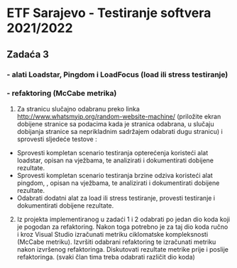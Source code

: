 # ETF Sarajevo - Testiranje softvera 2021/2022

## Zadaća 3 
### - alati Loadstar, Pingdom i LoadFocus (load ili stress testiranje) 
### - refaktoring (McCabe metrika)

1. Za stranicu slučajno odabranu preko linka http://www.whatsmyip.org/random-website-machine/
(priložite ekran dobijene stranice sa podacima kada je stranica odabrana, u slučaju dobijanja stranice
sa neprikladnim sadržajem odabrati dugu stranicu) i sprovesti sljedeće testove :
- Sprovesti kompletan scenario testiranja opterećenja koristeći alat loadstar, opisan na vježbama, te
analizirati i dokumentirati dobijene rezultate. 
- Sprovesti kompletan scenario testiranja brzine odziva koristeći alat pingdom, , opisan na
vježbama, te analizirati i dokumentirati dobijene rezultate.
- Odabrati dodatni alat za load ili stress testiranje, provesti testiranje i dokumentirati dobijene
rezultate.

2. Iz projekta implementiranog u zadaći 1 i 2 odabrati po jedan dio koda koji je pogodan za refaktoring.
Nakon toga potrebno je za taj dio koda ručno i kroz Visual Studio izračunati metriku ciklomatske
kompleksnosti (McCabe metriku). Izvršiti odabrani refaktoring te izračunati metriku nakon izvršenog
refaktoringa. Diskutovati rezultate metrike prije i poslije refaktoringa. (svaki član tima treba odabrati
različit dio koda)
